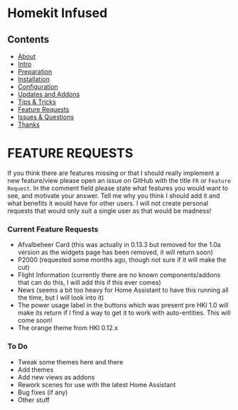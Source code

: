 # Homekit Infused

## Contents
- [About](index.md)
- [Intro](intro.md)
- [Preparation](preparation.md)
- [Installation](installation.md)
- [Configuration](configuration.md)
- [Updates and Addons](updates.md)
- [Tips & Tricks](tips.md)
- [Feature Requests](requests.md)
- [Issues & Questions](issues.md)
- [Thanks](thanks.md)

# FEATURE REQUESTS
If you think there are features missing or that I should really implement a new feature/view please open an issue on GitHub with the title `FR` or `Feature Request`. In the comment field please state what features you would want to see,
and motivate your answer. Tell me why you think I should add it and what benefits it would have for other users. I will not create personal requests that would only suit a single user as that would be madness!

### Current Feature Requests
  - Afvalbeheer Card (this was actually in 0.13.3 but removed for the 1.0a version as the widgets page has been removed, it will return soon)
  - P2000 (requested some months ago, though not sure if it will make the cut)
  - Flight Information (currently there are no known components/addons that can do this, I will add this if this ever comes)
  - News (seems a bit too heavy for Home Assistant to have this running all the time, but I will look into it)
  - The power usage label in the buttons which was present pre HKI 1.0 will make its return if I find a way to get it to work with auto-entities. This will come soon!
  - The orange theme from HKI 0.12.x
  
### To Do
  - Tweak some themes here and there
  - Add themes
  - Add new views as addons
  - Rework scenes for use with the latest Home Assistant
  - Bug fixes (if any)
  - Other stuff
